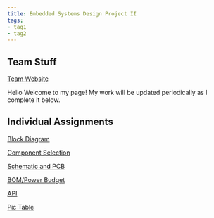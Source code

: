 ```yaml
---
title: Embedded Systems Design Project II
tags:
- tag1
- tag2
---
```


Team Stuff
---
[Team Website](https://recpal.github.io/Group304EGR314.github.io/)

Hello Welcome to my page! My work will be updated periodically as I complete it below.

Individual Assignments
---
[Block Diagram](Block-Diagram.md)

[Component Selection](Component-Selection.md)

[Schematic and PCB](Schematic.md)

[BOM/Power Budget](BOM-&-Power-Budget.md)

[API](API.md)

[Pic Table](pic-table.md)